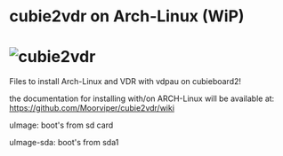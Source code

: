 cubie2vdr on Arch-Linux (WiP)
=========
![cubie2vdr](http://www.vdr-portal.de/wcf/images/photos/thumbnails/large/photo-252-a59cff91.jpg)
=========

Files to install Arch-Linux and VDR with vdpau on cubieboard2!

the documentation for installing with/on ARCH-Linux will be available at: https://github.com/Moorviper/cubie2vdr/wiki

uImage: boot's from sd card

uImage-sda: boot's from sda1
